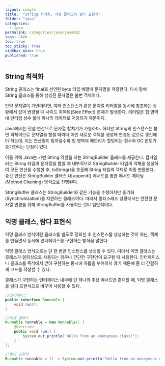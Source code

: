 ```yaml
---
layout: single
title:  "String 최적화, 익명 클래스와 람다 표현식"
folder: "java"
categories:
  - java
permalink: categories/java/java002
tags: JAVA
toc: true
toc_sticky: true
sidebar_main: true
published: true
---
```


## String 최적화
String 클래스는 final로 선언된 byte 타입 배열에 문자열을 저장한다. 다시 말해 String 클래스를 통해 생성된 문자열은 불변 객체이다.

만약 문자열이 가변이라면, 여러 인스턴스가 같은 문자열 리터럴을 동시에 참조하는 상황에서 값이 변경될 때 사이드 이펙트(Side Effect) 문제가 발생한다. 리터럴은 힙 영역 내 런타임 상수 풀에 하나의 데이터로 저장되기 때문이다.

Java에서는 덧셈 연산으로 문자열 합치기가 가능하다. 하지만 String의 인스턴스는 불변 객체이므로 문자열을 합칠 때마다 매번 새로운 객체를 생성해 변경된 값으로 갱신해야 하는데, 이는 연산량이 많아질수록 힙 영역에 메모리가 할당되는 횟수와 GC 빈도가 증가한다는 단점이 있다.

이를 위해 Java는 가변 String 역할을 하는 StringBuilder 클래스를 제공한다. 컴파일러는 String 타입의 문자열을 합칠 때 내부적으로 StringBuilder 타입의 객체를 생성하여 모든 연산을 수행한 후, toString()을 호출해 String 타입의 객체로 최종 변환한다. 중간 연산은 StringBuilder 클래스 내 append() 메서드를 통한 메서드 체이닝(Method Chaining) 방식으로 진행된다.

StringBuffer 클래스는 StringBuilder와 같은 기능을 수행하지만 동기화(Synchronization)를 지원하는 클래스이다. 따라서 멀티스레드 상황에서는 안전한 문자열 변경을 위해 StringBuffer를 사용하는 것이 일반적이다.

## 익명 클래스, 람다 표현식
익명 클래스 방식이란 클래스를 별도로 정의한 후 인스턴스를 생성하는 것이 아닌, 객체를 만들면서 동시에 인터페이스를 구현하는 방식을 말한다.

익명 클래스 방식으로는 단 한 번만 인스턴스를 생성할 수 있다. 따라서 익명 클래스는 클래스가 일회성으로 사용되는 경우나 간단한 구현만이 요구될 때 사용한다. 인터페이스나 클래스를 즉석에서 받아 구현하는 동시에 이름을 부여하지 않기 때문에 좀 더 간결하게 코드를 작성할 수 있다.

클래스가 구현하는 인터페이스 내부에 단 하나의 추상 메서드만 존재할 때, 익명 클래스를 람다 표현식으로 바꾸어 사용할 수 있다.

```java
//인터페이스
public interface Runnable {
    void run();
}
```
```java
//익명 클래스
Runnable runnable = new Runnable() {
    @Override
    public void run() {
        System.out.println("Hello from an anonymous class!");
    }
};
```
```java
//람다 표현식
Runnable runnable = () -> System.out.println("Hello from an anonymous class!");
```